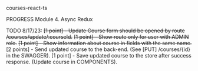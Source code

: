 courses-react-ts

PROGRESS
Module 4. Async Redux

TODO 8/17/23:
~~[1 point] - Update Course form should be opened by route /courses/update/:courseId.~~
~~[1 point] - Show route only for user with ADMIN role.~~
~~[1 point] - Show information about course in fields with the same name.~~
[2 points] - Send updated course to the back-end. (See [PUT] /courses/{id} in the SWAGGER).
[1 point] - Save updated course to the store after success response.
(Update course in COMPONENTS).